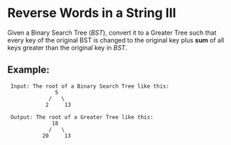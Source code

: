 # Reverse Words in a String III

Given a Binary Search Tree (_BST_), convert it to a Greater Tree such that every key of the original BST is changed to the original key plus **sum** of all keys greater than the original key in _BST_.

## Example:
```
 Input: The root of a Binary Search Tree like this:
               5
             /   \
            2     13
 
 Output: The root of a Greater Tree like this:
              18
             /   \
           20     13
```